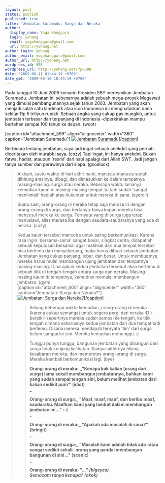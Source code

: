 ```yaml
---
layout: post
status: publish
published: true
title: 'Jembatan Suramadu: Surga dan Neraka'
author:
  display_name: Yoga Hanggara
  login: yohang
  email: yogahanggara@gmail.com
  url: http://yohang.net
author_login: yohang
author_email: yogahanggara@gmail.com
author_url: http://yohang.net
wordpress_id: 598
wordpress_url: http://yohang.net/?p=598
date: '2009-06-11 01:44:19 +0700'
date_gmt: '2009-06-10 18:44:19 +0700'
---
```

Pada tanggal 10 Juni 2009 kemarin Presiden SBY meresmikan Jembatan Suramadu. Jembatan ini sebenarnya adalah sebuah mega-proyek Megawati yang dimulai pembangunannya sejak tahun 2003. Jembatan yang akan menjadi salah satu landmark atau icon Indonesia ini menghabiskan dana sekitar Rp 5 triliyun rupiah. Sebuah angka yang cukup pas mungkin, untuk jembatan terbesar dan terpanjang di Indonesia -diperkirakan mampu bertahan sampai 100 tahun ke depan. (woot)

[caption id="attachment\_599" align="aligncenter" width="360" caption="Jembatan Suramadu"] [![Jembatan Suramadu](http://yohang.net/wp-content/uploads/2009/06/suramadu-360x194.jpg "Jembatan Suramadu")[/caption]](http://yohang.net/wp-content/uploads/2009/06/suramadu.jpg)

Berbicara tentang jembatan, saya jadi ingat sebuah anekdot yang pernah diceritakan oleh murabbi saya. (cozy) Tapi ingat, ini hanya anekdot. Bukan fatwa, hadist, ataupun 'resmi' dari nabi apalagi dari Allah SWT. Jadi jangan tanya sumber dan perawinya dari siapa. (goodluck)

> Alkisah, suatu waktu di hari akhir nanti, manusia-manusia sudah dihitung amalnya, dibagi, dan dimasukkan ke dalam tempatnya masing-masing: surga atau neraka. Beberapa waktu lamanya kemudian kaum di masing-masing tempat itu tadi sudah 'sangat menikmati' hadiah atau hukuman untuk mereka di sana. (eyeroll)
> 
> Suatu saat, orang-orang di neraka tetap saja merasa iri dengan orang-orang di surga, dan bertanya-tanya kapan mereka bisa menyusul mereka ke surga. Ternyata yang di surga juga tetap manusiawi, alias merasa iba dengan saudara-saudaranya yang ada di neraka. (cozy)
> 
> Kedua kaum tersebut mencoba untuk saling berkomunikasi. Karena rasa ingin 'bersama-sama' sangat besar, singkat cerita, didapatlah sebuah keputusan bersama: agar makhluk dari dua tempat tersebut bisa bertemu dan menyeberang, maka harus dibuat sebuah jembatan. Jembatan yang cukup panjang, lebar, dan besar. Untuk membuatnya,&nbsp; mereka harus mulai membangun ujung jembatan dari tempatnya masing-masing. Diharapkan kedua jembatan tersebut akan bertemu di sebuah titik di tengah-tengah antara surga dan neraka. Masing-masing kaum di tempatnya, kemudian memulai membangun jembatan. (gym)  
> [caption id="attachment\_600" align="aligncenter" width="360" caption="Jembatan: Surga dan Neraka?"] [![Jembatan: Surga dan Neraka?](http://yohang.net/wp-content/uploads/2009/06/suramadu2-360x239.jpg "Jembatan: Surga dan Neraka?")[/caption]](http://yohang.net/wp-content/uploads/2009/06/suramadu2.jpg)
> 
> > Selang beberapa waktu kemudian, orang-orang di neraka (karena cukup semangat untuk segera pergi dari neraka :D ) berpikir sepertinya mereka sudah sampai ke tengah, ke titik tengah dimana seharusnya kedua jembatan dari dua tempat tadi bertemu. Disana mereka mendapati ternyata 'tim' dari surga belum sampai ke sini. Mereka kemudian menunggu. (:
> > 
> > Tunggu punya tunggu, bangunan jembatan yang dibangun dari surga tidak kunjung kelihatan. Sampai akhirnya hilang kesabaran mereka, dan memprotes orang-orang di surga. Mereka kembali berkomunikasi lagi. (bye)
> > 
> > **Orang-orang di neraka: _"Kenapa kok kalian (orang dari surga) lama sekali membangun jembatannya, bahkan kami yang sudah sampai tengah sini, belum melihat jembatan dari kalian sedikit pun?" (idiot)  
> > _**
> > 
> > **Orang-orang di surga:_ "Maaf, maaf, maaf, dan beribu maaf, saudaraku. Maafkan kami yang lambat dalam membangun jembatan ini..." :-(  
> > _**
> > 
> > **Orang-orang di neraka:_ "Apakah ada masalah di sana?" (bringit)  
> > _**
> > 
> > **Orang-orang di surga:_ "Masalah kami adalah tidak ada -atau sangat sedikit sekali- orang yang pandai membangun bangunan di sini..." (scenic)  
> > _**
> > 
> > **Orang-orang di neraka: _"..." (bigeyes)  
> > Semacam tanya kenapa? (okok)_**